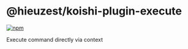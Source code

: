 # @hieuzest/koishi-plugin-execute

[![npm](https://img.shields.io/npm/v/@hieuzest/koishi-plugin-execute?style=flat-square)](https://www.npmjs.com/package/@hieuzest/koishi-plugin-execute)

Execute command directly via context
